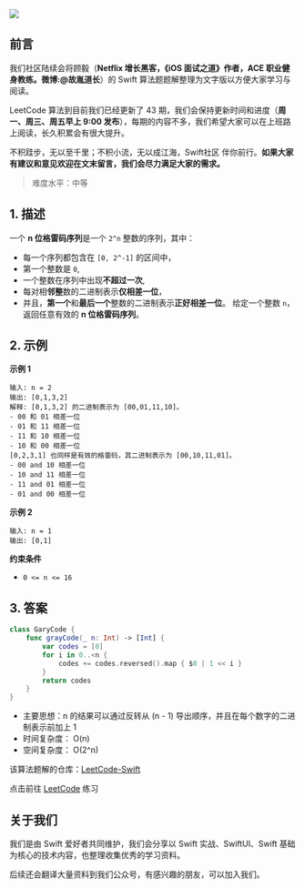 ![](https://upload-images.jianshu.io/upload_images/2829694-8d80389416deefc4.png?imageMogr2/auto-orient/strip%7CimageView2/2/w/1240)

## 前言

我们社区陆续会将顾毅（**Netflix 增长黑客，《iOS 面试之道》作者，ACE 职业健身教练。微博:@故胤道长**）的 Swift 算法题题解整理为文字版以方便大家学习与阅读。

LeetCode 算法到目前我们已经更新了 43 期，我们会保持更新时间和进度（**周一、周三、周五早上 9:00 发布**），每期的内容不多，我们希望大家可以在上班路上阅读，长久积累会有很大提升。

不积跬步，无以至千里；不积小流，无以成江海，Swift社区 伴你前行。**如果大家有建议和意见欢迎在文末留言，我们会尽力满足大家的需求。**

> 难度水平：中等

## 1. 描述
一个 **n 位格雷码序列**是一个 ```2^n``` 整数的序列，其中：
 - 每一个序列都包含在 ```[0, 2^-1]``` 的区间中，
 - 第一个整数是 `0`,
 - 一个整数在序列中出现**不超过一次**,
 - 每对相**邻整**数的二进制表示**仅相差一位**，
 - 并且，**第一个**和**最后一个**整数的二进制表示**正好相差一位**。
给定一个整数 `n`， 返回任意有效的 **n 位格雷码序列**。

## 2. 示例

**示例 1**

```
输入: n = 2
输出: [0,1,3,2]
解释: [0,1,3,2] 的二进制表示为 [00,01,11,10]。
- 00 和 01 相差一位
- 01 和 11 相差一位
- 11 和 10 相差一位
- 10 和 00 相差一位
[0,2,3,1] 也同样是有效的格雷码，其二进制表示为 [00,10,11,01]。
- 00 and 10 相差一位
- 10 and 11 相差一位
- 11 and 01 相差一位
- 01 and 00 相差一位
```

**示例 2**

```
输入: n = 1
输出: [0,1]
```


**约束条件**
- `0 <= n <= 16`


## 3. 答案

```swift
class GaryCode {
    func grayCode(_ n: Int) -> [Int] {
        var codes = [0]
        for i in 0..<n {
            codes += codes.reversed().map { $0 | 1 << i }
        }
        return codes
    }
}

```

* 主要思想：n 的结果可以通过反转从 (n - 1) 导出顺序，并且在每个数字的二进制表示前加上 1
* 时间复杂度： O(n)
* 空间复杂度： O(2^n)

该算法题解的仓库：[LeetCode-Swift](https://github.com/soapyigu/LeetCode-Swift "LeetCode-Swift")

点击前往 [LeetCode](https://leetcode.com/problems/merge-sorted-array/ "LeetCode") 练习

## 关于我们

我们是由 Swift 爱好者共同维护，我们会分享以 Swift 实战、SwiftUI、Swift 基础为核心的技术内容，也整理收集优秀的学习资料。

后续还会翻译大量资料到我们公众号，有感兴趣的朋友，可以加入我们。
